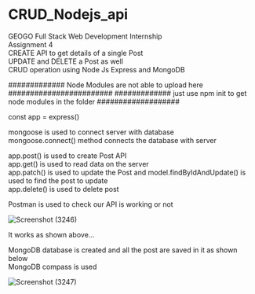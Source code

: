 # CRUD_Nodejs_api  
GEOGO Full Stack Web Development Internship  
Assignment 4  
CREATE API to get details of a single Post  
UPDATE and DELETE a Post as well  
CRUD operation using Node Js Express and MongoDB 

############# Node Modules are not able to upload here   ########################
############# just use npm init to get node modules in the folder  ###################
 

const app = express()  

mongoose is used to connect server with database  
mongoose.connect() method connects the database with server  

app.post() is used to create Post API  
app.get() is used to read data on the server  
app.patch() is used to update the Post and model.findByIdAndUpdate() is used to find the post to update  
app.delete() is used to delete post  

Postman is used to check our API is working or not  


![Screenshot (3246)](https://user-images.githubusercontent.com/78440942/146665719-2cba393c-d35f-4fe5-af64-b220edaea3a0.png)  

It works as shown above...  

MongoDB database is created and all the post are saved in it as shown below  
MongoDB compass is used  


![Screenshot (3247)](https://user-images.githubusercontent.com/78440942/146665848-3b00b347-2b65-47a2-9bc2-0d7ecbca8f22.png)
